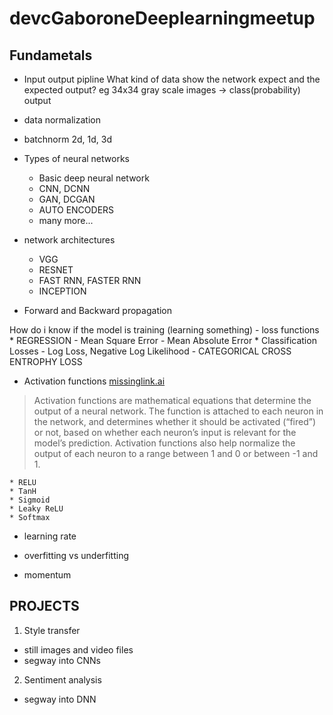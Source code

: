 # devcGaboroneDeeplearningmeetup

## Fundametals
- Input output pipline
    What kind of data show the network expect and the expected output?
    eg 34x34 gray scale images -> class(probability) output
    
- data normalization
- batchnorm 2d, 1d, 3d 

- Types of neural networks
	* Basic deep neural network
	* CNN, DCNN
	* GAN, DCGAN
	* AUTO ENCODERS
	* many more...

- network architectures
	* VGG 
	* RESNET 
	* FAST RNN, FASTER RNN
	* INCEPTION
	
- Forward and Backward propagation 

How do i know if the model is training (learning something)
	- loss functions
      * REGRESSION
        - Mean Square Error
        - Mean Absolute Error
      * Classification Losses
	  - Log Loss, Negative Log Likelihood
	  - CATEGORICAL CROSS ENTROPHY LOSS
			

- Activation functions [missinglink.ai](https://missinglink.ai/guides/neural-network-concepts/7-types-neural-network-activation-functions-right/)
> Activation functions are mathematical equations that determine the output of a neural network. The function is attached to each neuron in the network, and determines whether it should be activated (“fired”) or not, based on whether each neuron’s input is relevant for the model’s prediction. Activation functions also help normalize the output of each neuron to a range between 1 and 0 or between -1 and 1.

	* RELU
	* TanH
	* Sigmoid
	* Leaky ReLU
	* Softmax

- learning rate

- overfitting vs underfitting

- momentum
	
## PROJECTS

1. Style transfer
* still images and video files
* segway into CNNs

2. Sentiment analysis
* segway into DNN



